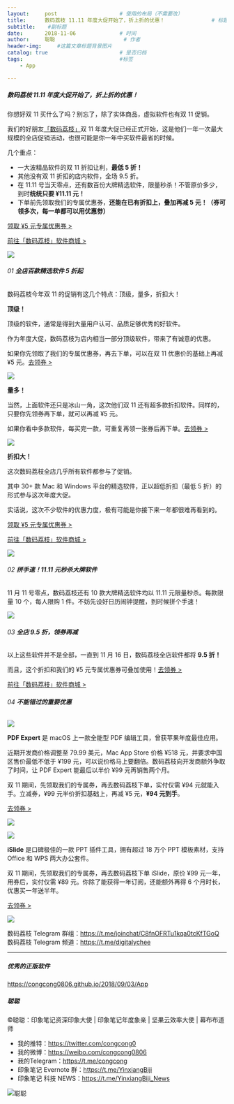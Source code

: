 ```yaml
---
layout:     post                    # 使用的布局（不需要改）
title:      数码荔枝 11.11 年度大促开始了，折上折的优惠！               # 标题 
subtitle:    #副标题
date:       2018-11-06              # 时间
author:     聪聪                      # 作者
header-img:     #这篇文章标题背景图片
catalog: true                       # 是否归档
tags:                               #标签
    - App

---
```


##### 数码荔枝 11.11 年度大促开始了，折上折的优惠！

你想好双 11 买什么了吗？别忘了，除了实体商品，虚拟软件也有双 11 促销。

我们的好朋友[「数码荔枝」](https://www.lizhi.io)双 11 年度大促已经正式开始，这是他们一年一次最大规模的全店促销活动，也很可能是你一年中买软件最省的时候。

几个重点：

- 一大波精品软件的双 11 折扣让利，**最低 5 折！**
- 其他没有双 11 折扣的店内软件，全场 9.5 折。
- 在 11.11 号当天零点，还有数百份大牌精选软件，限量秒杀！不管原价多少，到时**统统只要 ¥11.11 元！**
- 下单前先领取我们的专属优惠券，**还能在已有折扣上，叠加再减 5 元！（券可领多次，每一单都可以用优惠劵）**

[领取 ¥5 元专属优惠券 >](https://partner.lizhi.io/congcong/cp)<br>

[前往「数码荔枝」软件商城 >](https://lizhi.io/store)

![](http://ww1.sinaimg.cn/large/9b84e6acgy1fwy9rex3xaj20ku0gotaq.jpg)

###### 01 **全店百款精选软件 5 折起**

数码荔枝今年双 11 的促销有这几个特点：顶级，量多，折扣大！

**顶级！**

顶级的软件，通常是得到大量用户认可、品质足够优秀的好软件。

作为年度大促，数码荔枝为店内相当一部分顶级软件，带来了有诚意的优惠。

如果你先领取了我们的专属优惠券，再去下单，可以在双 11 优惠价的基础上再减 ¥5 元。[去领券 >](https://partner.lizhi.io/congcong/cp) 

![](http://ww1.sinaimg.cn/large/9b84e6acgy1fwy9r9lxd9j214j30ke22.jpg)

**量多！**

当然，上面软件还只是冰山一角，这次他们双 11 还有超多款折扣软件。同样的，只要你先领券再下单，就可以再减 ¥5 元。

如果你看中多款软件，每买完一款，可重复再领一张券后再下单。[去领券 >](https://partner.lizhi.io/congcong/cp) 

![](http://ww1.sinaimg.cn/large/9b84e6acgy1fwy9r5hnakj20h81kqak6.jpg)

**折扣大！**

这次数码荔枝全店几乎所有软件都参与了促销。

其中 30+ 款 Mac 和 Windows 平台的精选软件，正以超低折扣（最低 5 折）的形式参与这次年度大促。

实话说，这次不少软件的优惠力度，极有可能是你接下来一年都很难再看到的。

[领取 ¥5 元专属优惠券 >](https://partner.lizhi.io/congcong/cp)<br>

[前往「数码荔枝」软件商城 >](https://lizhi.io/store)

![](http://ww1.sinaimg.cn/large/9b84e6acgy1fwy9r0x389g20dw07iqmk.gif)

###### 02 **拼手速！11.11 元秒杀大牌软件**

11 月 11 号零点，数码荔枝还有 10 款大牌精选软件均以 11.11 元限量秒杀。每款限量 10 个，每人限购 1 件。不妨先设好日历闹钟提醒，到时候拼个手速！

![](http://ww1.sinaimg.cn/large/9b84e6acgy1fwy9quu21kj21680tgtsb.jpg)

###### 03 **全店 9.5 折，领券再减**

以上这些软件并不是全部，一直到 11 月 16 日，数码荔枝全店软件都将 **9.5 折！**

而且，这个折扣和我们的 ¥5 元专属优惠券可叠加使用！[去领券 >](https://partner.lizhi.io/congcong/cp)<br>

[前往「数码荔枝」软件商城 >](https://lizhi.io/store)

###### 04 **不能错过的重要优惠**

![](http://ww1.sinaimg.cn/large/9b84e6acgy1fwy9qomnwwj2074074jsa.jpg)

**PDF Expert** 是 macOS 上一款全能型 PDF 编辑工具，曾获苹果年度最佳应用。

近期开发商价格调整至 79.99 美元，Mac App Store 价格 ¥518 元，并要求中国区售价最低不低于 ¥199 元，可以说价格马上要翻倍。数码荔枝向开发商额外争取了时间，让 PDF Expert 能最后以半价 ¥99 元再销售两个月。

双 11 期间，先领取我们的专属券，再去数码荔枝下单，实付仅需 ¥94 元就能入手。立减券，¥99 元半价折扣基础上，再减 ¥5 元，**¥94 元到手**。

[去领券 >](https://partner.lizhi.io/congcong/pdf_expert_for_mac)

![](http://ww1.sinaimg.cn/large/9b84e6acgy1fwy9qioky0j21720mbax9.jpg)

![](http://ww1.sinaimg.cn/large/9b84e6acgy1fwy9qcrt2ej203c03caa1.jpg)

**iSlide** 是口碑极佳的一款 PPT 插件工具，拥有超过 18 万个 PPT 模板素材，支持 Office 和 WPS 两大办公套件。

双 11 期间，先领取我们的专属券，再去数码荔枝下单 iSlide，原价 ¥99 元一年，用券后，实付仅需 ¥89 元。你除了能获得一年订阅，还能额外再得 6 个月时长，优惠买一年送半年。

[去领券 >](https://partner.lizhi.io/congcong/islide)

![](http://ww1.sinaimg.cn/large/9b84e6acgy1fwy9q4ur6pj20xc09rjth.jpg)

数码荔枝 Telegram 群组：<https://t.me/joinchat/C8fnOFRTu1kqa0tcKfTGoQ><br>
数码荔枝 Telegram 频道：<https://t.me/digitalychee>

---

##### 优秀的正版软件
<https://congcong0806.github.io/2018/09/03/App>

##### 聪聪
&copy;聪聪：印象笔记资深印象大使 | 印象笔记年度象亲 | 坚果云效率大使 | 幕布布道师

* 我的推特：<https://twitter.com/congcong0><br>
* 我的微博：<https://weibo.com/congcong0806><br>
* 我的Telegram：<https://t.me/congcong><br>
* 印象笔记 Evernote 群：<https://t.me/YinxiangBiji><br>
* 印象笔记 科技 NEWS：<https://t.me/YinxiangBiji_News>

![聪聪](https://i.v2ex.co/3wc207g5.png)
